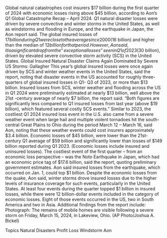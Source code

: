 Global natural catastrophes cost insurers $17 billion during the first quarter of 2024 with economic losses rising above $45 billion, according to Aon’s Q1 Global Catastrophe Recap – April 2024.
Q1 natural disaster losses were driven by severe convective and winter storms in the United States, as well as windstorms and flooding in Europe, and the earthquake in Japan, the Aon report said.
The global insured losses of $17 billion during Q1 were close to the average since 2000 ($16 billion) and higher than the median of $12 billion for that period. However, Aon said, it is a significant drop from the “exceptional losses” seen in Q1 of 2023 ($30 billion), driven by elevated severe convective storm activity (SCS) in the United States.
Global Insured Natural Disaster Claims Again Dominated by Severe US Storms: Gallagher
This year’s global insured losses were once again driven by SCS and winter weather events in the United States, said the report, noting that disaster events in the US accounted for roughly three-quarters of global insured losses in Q1- Q3 of 2023, or more than $13 billion.
Insured losses from SCS, winter weather and flooding across the US in Q1 2024 were preliminarily estimated at nearly $13 billion, well above the 21st -century average of nearly $7 billion, the report said. “Both figures are significantly less compared to Q1 insured losses from last year (above $19 billion), which featured several costly SCS events.”
Similar to 2023, the costliest Q1 2024 insured loss event in the U.S. also came from a severe weather event when large hail and multiple violent tornadoes hit the south-central Great Plains to Ohio during the period March 12 – March 16, said Aon, noting that these weather events could cost insurers approximately $3.4 billion.
Economic losses of $45 billion, were lower than the 21st-century Q1 average of $59 billion and significantly lower than losses of $149 billion reported during Q1 2023. (Economic losses include insured and uninsured losses).
The costliest event of the first quarter – from an economic loss perspective – was the Noto Earthquake in Japan, which had an economic price tag of $17.6 billion, said the report, quoting preliminary government estimates. Aon said insured losses from the earthquake, which occurred on Jan. 1, could top $1 billion.
Despite the economic losses from the quake, Aon said, winter storms drove insured losses due to the higher levels of insurance coverage for such events, particularly in the United States.
At least four events during the quarter topped $1 billion in insured losses, while there were 12 billion-dollar events included in the category of economic losses. Eight of those events occurred in the US, two in South America and two in Asia.
Additional findings from the report include:
Photograph: The remains of mobile homes are visible following a severe storm on Friday, March 15, 2024, in Lakeview, Ohio. (AP Photo/Joshua A. Bickel)

Topics
Natural Disasters
Profit Loss
Windstorm
Aon

